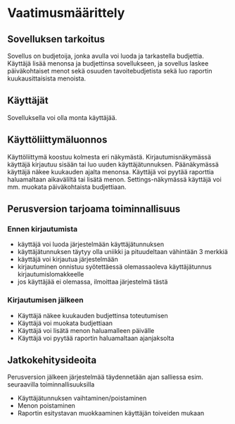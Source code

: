 # Vaatimusmäärittely  

## Sovelluksen tarkoitus  

Sovellus on budjetoija, jonka avulla voi luoda ja tarkastella budjettia.  
Käyttäjä lisää menonsa ja budjettinsa sovellukseen, ja sovellus laskee päiväkohtaiset menot sekä osuuden tavoitebudjetista sekä luo raportin kuukausittaisista menoista.
 
## Käyttäjät  
Sovelluksella voi olla monta käyttäjää.

## Käyttöliittymäluonnos  
Käyttöliittymä koostuu kolmesta eri näkymästä. 
Kirjautumisnäkymässä käyttäjä kirjautuu sisään tai luo uuden käyttäjätunnuksen. 
Päänäkymässä käyttäjä näkee kuukauden ajalta menonsa. Käyttäjä voi pyytää raporttia haluamaltaan aikaväliltä tai lisätä menon. 
Settings-näkymässä käyttäjä voi mm. muokata päiväkohtaista budjettiaan. 

## Perusversion tarjoama toiminnallisuus  
### Ennen kirjautumista  
- käyttäjä voi luoda järjestelmään käyttäjätunnuksen
- käyttäjätunnuksen täytyy olla uniikki ja pituudeltaan vähintään 3 merkkiä
- käyttäjä voi kirjautua järjestelmään
- kirjautuminen onnistuu syötettäessä olemassaoleva käyttäjätunnus kirjautumislomakkeelle
- jos käyttäjää ei olemassa, ilmoittaa järjestelmä tästä

### Kirjautumisen jälkeen  
- Käyttäjä näkee kuukauden budjettinsa toteutumisen
- Käyttäjä voi muokata budjettiaan
- Käyttäjä voi lisätä menon haluamalleen päivälle
- Käyttäjä voi pyytää raportin haluamaltaan ajanjaksolta

## Jatkokehitysideoita  
Perusversion jälkeen järjestelmää täydennetään ajan salliessa esim. seuraavilla toiminnallisuuksilla
-	Käyttäjätunnuksen vaihtaminen/poistaminen
-	Menon poistaminen
- Raportin esitystavan muokkaaminen käyttäjän toiveiden mukaan
